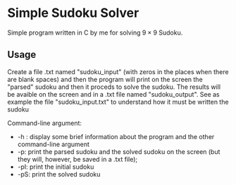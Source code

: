 # Simple Sudoku Solver

Simple program written in C by me for solving $9 \times 9$ Sudoku.

## Usage

Create a file .txt named "sudoku_input" (with zeros in the places when there are blank spaces) and then the program will print on the screen the "parsed" sudoku and then it proceds to solve the sudoku. The results will be avaible on the screen and in a .txt file named "sudoku_output". See as example the file "sudoku_input.txt" to understand how it must be written the sudoku

Command-line argument:
* -h : display some brief information about the program and the other command-line argument
* -p: print the parsed sudoku and the solved sudoku on the screen (but they will, however, be saved in a .txt file);
* -pI: print the initial sudoku
* -pS: print the solved sudoku
